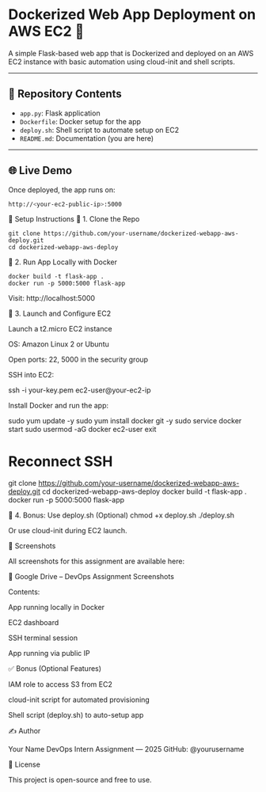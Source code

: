 # Dockerized Web App Deployment on AWS EC2 🚀

A simple Flask-based web app that is Dockerized and deployed on an AWS EC2 instance with basic automation using cloud-init and shell scripts.

---

## 📁 Repository Contents

- `app.py`: Flask application
- `Dockerfile`: Docker setup for the app
- `deploy.sh`: Shell script to automate setup on EC2
- `README.md`: Documentation (you are here)

---

## 🌐 Live Demo

Once deployed, the app runs on:

```bash
http://<your-ec2-public-ip>:5000
```

🚧 Setup Instructions
🔹 1. Clone the Repo
```
git clone https://github.com/your-username/dockerized-webapp-aws-deploy.git
cd dockerized-webapp-aws-deploy
```

🔹 2. Run App Locally with Docker
```
docker build -t flask-app .
docker run -p 5000:5000 flask-app
```


Visit: http://localhost:5000

🔹 3. Launch and Configure EC2

Launch a t2.micro EC2 instance

OS: Amazon Linux 2 or Ubuntu

Open ports: 22, 5000 in the security group

SSH into EC2:

ssh -i your-key.pem ec2-user@your-ec2-ip


Install Docker and run the app:

sudo yum update -y
sudo yum install docker git -y
sudo service docker start
sudo usermod -aG docker ec2-user
exit
# Reconnect SSH
git clone https://github.com/your-username/dockerized-webapp-aws-deploy.git
cd dockerized-webapp-aws-deploy
docker build -t flask-app .
docker run -p 5000:5000 flask-app

🔹 4. Bonus: Use deploy.sh (Optional)
chmod +x deploy.sh
./deploy.sh


Or use cloud-init during EC2 launch.

📸 Screenshots

All screenshots for this assignment are available here:

📁 Google Drive – DevOps Assignment Screenshots

Contents:

App running locally in Docker

EC2 dashboard

SSH terminal session

App running via public IP

✅ Bonus (Optional Features)

 IAM role to access S3 from EC2

 cloud-init script for automated provisioning

 Shell script (deploy.sh) to auto-setup app

✍️ Author

Your Name
DevOps Intern Assignment — 2025
GitHub: @yourusername

📜 License

This project is open-source and free to use.
